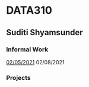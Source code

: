 # DATA310 

## Suditi Shyamsunder

### Informal Work 

[02/05/2021](https://suditishyamsunder.github.io/DATA310/InformalResponse1)
02/08/2021

### Projects
